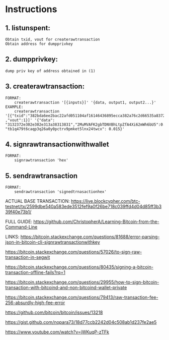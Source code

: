 # Instructions
## 1. listunspent:
    Obtain txid, vout for createrawtransaction
    Obtain address for dumpprivkey
## 2. dumpprivkey:
    dump priv key of address obtained in (1)
## 3. createrawtransaction:
    FORMAT:
        createrawtransaction '[{inputs}]' '{data, output1, output2...}'
    EXAMPLE:
        createrawtransaction '[{"txid":"382bda6ee2bac22afd051104af16146436895ecca382a76c2d66535a837254bc" ,"vout":1}]' '{"data": "3132372e302e302e313a38313831","2MuMVAFK2gbTDNVBhLtpZfA4Xi62mWh6bU5":0.00948920, "tb1q479t6caqp3q26a0y0pctrv9pmket5lnx24twcx": 0.015}'

## 4. signrawtransactionwithwallet
    FORMAT:
        signrawtransaction 'hex'

## 5. sendrawtransaction
    FORMAT:
        sendrawtransaction 'signedtrnasactionhex'
ACTUAL BASE TRANSACTION: https://live.blockcypher.com/btc-testnet/tx/2599dbe540a583ede3512fef9a0f26be718c039ffd4d04d85ff3b339f40e73b1/

FULL GUIDE: https://github.com/ChristopherA/Learning-Bitcoin-from-the-Command-Line


LINKS:
https://bitcoin.stackexchange.com/questions/81688/error-parsing-json-in-bitcoin-cli-signrawtransactionwithkey

https://bitcoin.stackexchange.com/questions/57026/to-sign-raw-transaction-in-segwit

https://bitcoin.stackexchange.com/questions/80435/signing-a-bitcoin-transaction-offline-fails?rq=1

https://bitcoin.stackexchange.com/questions/29955/how-to-sign-bitcoin-transaction-with-bitcoind-and-non-bitcoind-wallet-private

https://bitcoin.stackexchange.com/questions/79413/raw-transaction-fee-256-absurdly-high-fee-error

https://github.com/bitcoin/bitcoin/issues/13218

https://gist.github.com/nopara73/18d77ccb2242d04c508ab1d237fe2ae5

https://www.youtube.com/watch?v=jWKuqP-zTFk

